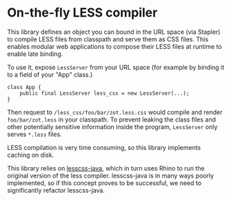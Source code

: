 # On-the-fly LESS compiler

This library defines an object you can bound in the URL space (via Stapler) to compile LESS files
from classpath and serve them as CSS files. This enables modular web applications to compose
their LESS files at runtime to enable late binding.

To use it, expose `LessServer` from your URL space (for example by binding it to a field of your "App" class.)

```
class App {
    public final LessServer less_css = new LessServer(...);
}
```

Then request to `/less_css/foo/bar/zot.less.css` would compile and render `foo/bar/zot.less` in your classpath.
To prevent leaking the class files and other potentially sensitive information inside the program, `LessServer`
only serves `*.less` files.

LESS compilation is very time consuming, so this library implements caching on disk.

This library relies on [lesscss-java](https://github.com/marceloverdijk/lesscss-java), which in turn uses
Rhino to run the original version of the less compiler. lesscss-java is in many ways poorly implemented,
so if this concept proves to be successful, we need to significantly refactor lesscss-java.